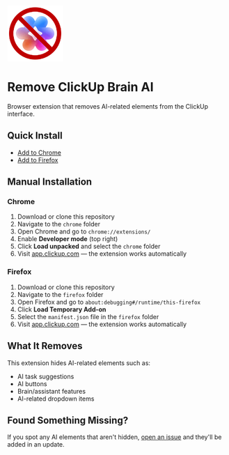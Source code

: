 ![Remove ClickUp Brain AI](https://github.com/0yz/remove-clickup-brain/blob/main/chrome/icon128.png?raw=true)

# Remove ClickUp Brain AI

Browser extension that removes AI-related elements from the ClickUp interface.

## Quick Install

- [Add to Chrome](https://chromewebstore.google.com/detail/remove-clickup-brain-ai/pknjgemfhhedmhlngpmkdbglcielkbbo)
- [Add to Firefox](https://addons.mozilla.org/en-US/firefox/addon/remove-clickup-brain/)

## Manual Installation

### Chrome

1. Download or clone this repository
2. Navigate to the `chrome` folder
3. Open Chrome and go to `chrome://extensions/`
4. Enable **Developer mode** (top right)
5. Click **Load unpacked** and select the `chrome` folder
6. Visit [app.clickup.com](https://app.clickup.com) — the extension works automatically

### Firefox

1. Download or clone this repository
2. Navigate to the `firefox` folder
3. Open Firefox and go to `about:debugging#/runtime/this-firefox`
4. Click **Load Temporary Add-on**
5. Select the `manifest.json` file in the `firefox` folder
6. Visit [app.clickup.com](https://app.clickup.com) — the extension works automatically

## What It Removes

This extension hides AI-related elements such as:

- AI task suggestions
- AI buttons
- Brain/assistant features
- AI-related dropdown items

## Found Something Missing?

If you spot any AI elements that aren't hidden, [open an issue](https://github.com/0yz/remove-clickup-brain/issues) and they'll be added in an update.
